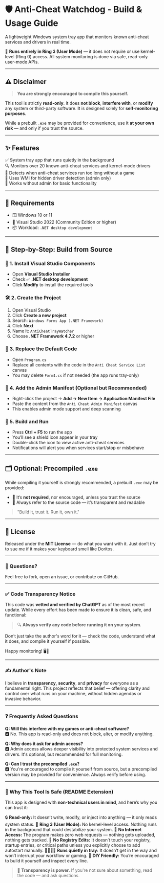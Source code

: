 # 🛡️ Anti-Cheat Watchdog - Build & Usage Guide

A lightweight Windows system tray app that monitors known anti-cheat services and drivers in real time.

🧠 **Runs entirely in Ring 3 (User Mode)** — it does not require or use kernel-level (Ring 0) access. All system monitoring is done via safe, read-only user-mode APIs.

---

## ⚠️ Disclaimer
> **You are strongly encouraged to compile this yourself.**

This tool is strictly **read-only**. It does **not block**, **interfere with**, or **modify** any system or third-party software. It is designed solely for **self-monitoring purposes**.

While a prebuilt `.exe` may be provided for convenience, use it **at your own risk** — and only if you trust the source.

---

## ✨ Features

✅ System tray app that runs quietly in the background  
🔍 Monitors over 20 known anti-cheat services and kernel-mode drivers  
🛑 Detects when anti-cheat services run too long without a game  
🧠 Uses WMI for hidden driver detection (admin only)  
👤 Works without admin for basic functionality  

---

## 🧰 Requirements
- 🪟 Windows 10 or 11
- 🧱 Visual Studio 2022 (Community Edition or higher)
- 📦 Workload: `.NET desktop development`

---

## 🧪 Step-by-Step: Build from Source

### 🔧 1. Install Visual Studio Components
- Open **Visual Studio Installer**
- Check ✅ **.NET desktop development**
- Click **Modify** to install the required tools

### 🛠️ 2. Create the Project
1. Open Visual Studio
2. Click **Create a new project**
3. Search: `Windows Forms App (.NET Framework)`
4. Click **Next**
5. Name it: `AntiCheatTrayWatcher`
6. Choose **.NET Framework 4.7.2** or higher

### 📄 3. Replace the Default Code
- Open `Program.cs`
- Replace all contents with the code in the `Anti Cheat Service List` canvas
- You may delete `Form1.cs` if not needed (the app runs tray-only)

### 🔐 4. Add the Admin Manifest (Optional but Recommended)
- Right-click the project → **Add → New Item → Application Manifest File**
- Paste the content from the `Anti Cheat Admin Manifest` canvas
- This enables admin mode support and deep scanning

### 🚀 5. Build and Run
- Press **Ctrl + F5** to run the app
- You’ll see a shield icon appear in your tray
- Double-click the icon to view active anti-cheat services
- Notifications will alert you when services start/stop or misbehave

---

## 🗂️ Optional: Precompiled `.exe`
While compiling it yourself is strongly recommended, a prebuilt `.exe` may be provided:

- 🔐 It’s **not required**, nor encouraged, unless you trust the source
- 🧾 Always refer to the source code — it’s transparent and readable

> "Build it, trust it. Run it, own it."

---

## 📝 License
Released under the **MIT License** — do what you want with it. Just don’t try to sue me if it makes your keyboard smell like Doritos.

---

### 💬 Questions?
Feel free to fork, open an issue, or contribute on GitHub.

---

### ✅ Code Transparency Notice
This code was **vetted and verified by ChatGPT** as of the most recent update. While every effort has been made to ensure it is clean, safe, and functional:

> 🔍 **Always verify any code before running it on your system.**

Don’t just take the author's word for it — check the code, understand what it does, and compile it yourself if possible.

Happy monitoring! 🖥️🐾

---

### ✍️ Author's Note
I believe in **transparency**, **security**, and **privacy** for everyone as a fundamental right. This project reflects that belief — offering clarity and control over what runs on your machine, without hidden agendas or invasive behavior.

---

### ❓ Frequently Asked Questions

**Q: Will this interfere with my games or anti-cheat software?**  
🅰️ No. This app is read-only and does not block, alter, or modify anything.

**Q: Why does it ask for admin access?**  
🅰️ Admin access allows deeper visibility into protected system services and drivers. It's optional, but recommended for full monitoring.

**Q: Can I trust the precompiled `.exe`?**  
🅰️ You're encouraged to compile it yourself from source, but a precompiled version may be provided for convenience. Always verify before using.

---

### 📘 Why This Tool Is Safe (README Extension)
This app is designed with **non-technical users in mind**, and here’s why you can trust it:

🔒 **Read-only:** It doesn’t write, modify, or inject into anything — it only reads system status.
🧠 **Ring 3 (User Mode):** No kernel-level access. Nothing runs in the background that could destabilize your system.
📡 **No Internet Access:** The program makes zero web requests — nothing gets uploaded, nothing gets tracked.
📁 **No Registry Edits:** It doesn’t touch your registry, startup entries, or critical paths unless you explicitly choose to add autostart manually.
👨‍👩‍👧‍👦 **Runs quietly in tray:** It doesn’t get in the way and won’t interrupt your workflow or gaming.
🧰 **DIY Friendly:** You’re encouraged to build it yourself and inspect every line.

> 💬 **Transparency is power.** If you're not sure about something, read the code — and ask questions.
